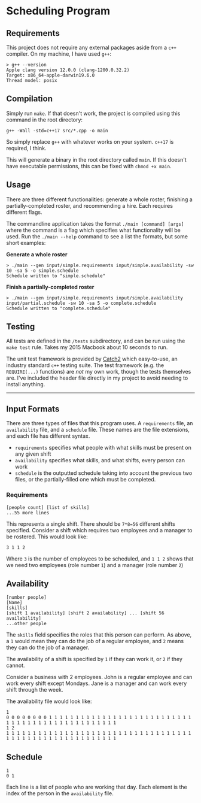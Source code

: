 # Scheduling Program

## Requirements

This project does not require any external packages aside from a `c++` compiler. On my machine, I have used `g++`:

```
> g++ --version
Apple clang version 12.0.0 (clang-1200.0.32.2)
Target: x86_64-apple-darwin19.6.0
Thread model: posix
```

## Compilation

Simply run `make`. If that doesn't work, the project is compiled using this command in the root directory:

```
g++ -Wall -std=c++17 src/*.cpp -o main
```

So simply replace `g++` with whatever works on your system. `c++17` is required, I think.

This will generate a binary in the root directory called `main`. If this doesn't have executable permissions, this can be fixed with `chmod +x main`.

## Usage

There are three different functionalities: generate a whole roster, finishing a partially-completed roster, and recommending a hire. Each requires different flags.

The commandline application takes the format `./main [command] [args]` where the command is a flag which specifies what functionality will be used. Run the `./main --help` command to see a list the formats, but some short examples:

**Generate a whole roster**
```
> ./main --gen input/simple.requirements input/simple.availability -sw 10 -sa 5 -o simple.schedule
Schedule written to "simple.schedule"
```

**Finish a partially-completed roster**
```
> ./main --gen input/simple.requirements input/simple.availability input/partial.schedule -sw 10 -sa 5 -o complete.schedule
Schedule written to "complete.schedule"
```

## Testing

All tests are defined in the `/tests` subdirectory, and can be run using the
`make test` rule. Takes my 2015 Macbook about 10 seconds to run.

The unit test framework is provided by [Catch2](https://github.com/catchorg/Catch2) which easy-to-use, an industry standard `c++` testing suite. The test framework (e.g. the `REQUIRE(...)` functions) are *not* my own work, though the tests themselves are. I've included the header file directly in my project to avoid needing to install anything.

---

## Input Formats

There are three types of files that this program uses. A `requirements` file,
an `availability` file, and a `schedule` file. These names are the file
extensions, and each file has different syntax.

* `requirements` specifies what people with what skills must be present on any given shift
* `availability` specifies what skills, and what shifts, every person can work
* `schedule` is the outputted schedule taking into account the previous two files, or the partially-filled one which must be completed.

### Requirements

```
[people count] [list of skills]
...55 more lines
```

This represents a single shift. There should be `7*8=56` different shifts
specified. Consider a shift which requires two employees and a manager to be rostered.
This would look like:

```
3 1 1 2
```

Where `3` is the number of employees to be scheduled, and `1 1 2` shows that we
need two employees (role number `1`) and a manager (role number `2`)

## Availability

```
[number people]
[Name]
[skills]
[shift 1 availability] [shift 2 availability] ... [shift 56 availability]
...other people
```

The `skills` field specifies the roles that this person can perform. As above,
a `1` would mean they can do the job of a regular employee, and `2` means they
can do the job of a manager.

The availability of a shift is specified by `1` if they can work it, or `2` if
they cannot.

Consider a business with 2 employees. John is a regular employee and can work
every shift except Mondays. Jane is a manager and can work every shift through
the week.

The availability file would look like:

```
1
0 0 0 0 0 0 0 0 1 1 1 1 1 1 1 1 1 1 1 1 1 1 1 1 1 1 1 1 1 1 1 1 1 1 1 1 1 1 1 1 1 1 1 1 1 1 1 1 1 1 1 1 1 1 1 1
1 2
1 1 1 1 1 1 1 1 1 1 1 1 1 1 1 1 1 1 1 1 1 1 1 1 1 1 1 1 1 1 1 1 1 1 1 1 1 1 1 1 1 1 1 1 1 1 1 1 1 1 1 1 1 1 1 1
```

## Schedule

```
1
0 1
```

Each line is a list of people who are working that day. Each element is the
index of the person in the `availability` file.
